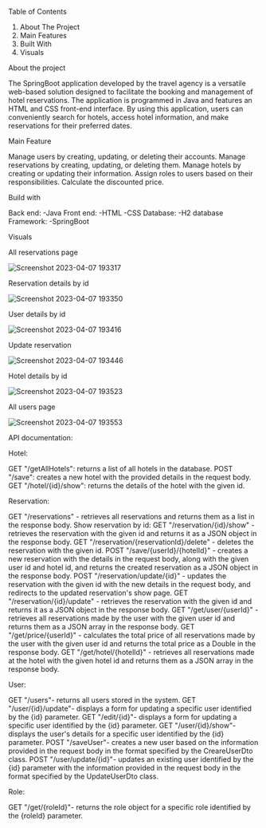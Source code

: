 Table of Contents
1. About The Project
2. Main Features
3. Built With
4. Visuals


About the project

The SpringBoot application developed by the travel agency is a versatile web-based solution designed to facilitate the booking and management of hotel reservations. The application is programmed in Java and features an HTML and CSS front-end interface. By using this application, users can conveniently search for hotels, access hotel information, and make reservations for their preferred dates.

Main Feature

Manage users by creating, updating, or deleting their accounts.
Manage reservations by creating, updating, or deleting them.
Manage hotels by creating or updating their information.
Assign roles to users based on their responsibilities.
Calculate the discounted price.

Build with

Back end: 
-Java
Front end:
-HTML
-CSS
Database:
-H2 database
Framework:
-SpringBoot

Visuals

All reservations page

![Screenshot 2023-04-07 193317](https://user-images.githubusercontent.com/116298533/230644874-748d5643-bd4f-49e4-8aa7-ad46ea4914ac.png)

Reservation details by id

![Screenshot 2023-04-07 193350](https://user-images.githubusercontent.com/116298533/230644877-2a8db5e4-8b15-4fa7-8658-0105f048b5d5.png)

User details by id 

![Screenshot 2023-04-07 193416](https://user-images.githubusercontent.com/116298533/230644864-9b74620c-e4b1-4baf-a50e-73d1cafab34e.png)

Update reservation

![Screenshot 2023-04-07 193446](https://user-images.githubusercontent.com/116298533/230644866-fa440de3-d64a-4117-90fc-4a4915f5a342.png)

Hotel details by id

![Screenshot 2023-04-07 193523](https://user-images.githubusercontent.com/116298533/230644869-5f07ea8a-fa97-4e0d-aa99-e34e5f675788.png)

All users page

![Screenshot 2023-04-07 193553](https://user-images.githubusercontent.com/116298533/230644871-4341827f-5b5b-4fb8-bded-f6b35f83bde4.png)


API documentation:

Hotel:

GET "/getAllHotels": returns a list of all hotels in the database.
POST "/save": creates a new hotel with the provided details in the request body.
GET "/hotel/{id}/show": returns the details of the hotel with the given id.

Reservation:

GET "/reservations" - retrieves all reservations and returns them as a list in the response body.
Show reservation by id: GET "/reservation/{id}/show" - retrieves the reservation with the given id and returns it as a JSON object in the response body.
GET "/reservation/{reservationId}/delete" - deletes the reservation with the given id.
POST "/save/{userId}/{hotelId}" - creates a new reservation with the details in the request body, along with the given user id and hotel id, and returns the created reservation as a JSON object in the response body.
POST "/reservation/update/{id}" - updates the reservation with the given id with the new details in the request body, and redirects to the updated reservation's show page.
GET "/reservation/{id}/update" - retrieves the reservation with the given id and returns it as a JSON object in the response body.
GET "/get/user/{userId}" - retrieves all reservations made by the user with the given user id and returns them as a JSON array in the response body.
GET "/get/price/{userId}" - calculates the total price of all reservations made by the user with the given user id and returns the total price as a Double in the response body.
GET "/get/hotel/{hotelId}" - retrieves all reservations made at the hotel with the given hotel id and returns them as a JSON array in the response body.

User:

GET "/users"- returns all users stored in the system.
GET "/user/{id}/update"- displays a form for updating a specific user identified by the {id} parameter.
GET "/edit/{id}"- displays a form for updating a specific user identified by the {id} parameter.
GET "/user/{id}/show"- displays the user's details for a specific user identified by the {id} parameter.
POST "/saveUser"- creates a new user based on the information provided in the request body in the format specified by the CreareUserDto class.
POST "/user/update/{id}"- updates an existing user identified by the {id} parameter with the information provided in the request body in the format specified by the UpdateUserDto class.

Role:

GET "/get/{roleId}"- returns the role object for a specific role identified by the {roleId} parameter.
